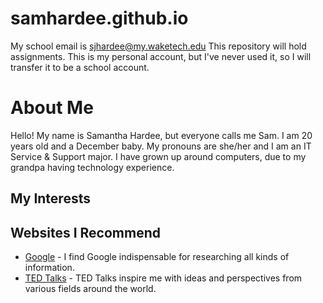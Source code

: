 # samhardee.github.io

My school email is sjhardee@my.waketech.edu
This repository will hold assignments.
This is my personal account, but I've never used it, so I will transfer it to be a school account.

# About Me
Hello! My name is Samantha Hardee, but everyone calls me Sam. I am 20 years old and a December baby. My pronouns are she/her and I am an IT Service & Support major. I have grown up around computers, due to my grandpa having technology experience. 

## My Interests

## Websites I Recommend
- [Google](https://www.google.com) - I find Google indispensable
for researching all kinds of information.
- [TED Talks](https://www.ted.com) - TED Talks inspire me with
ideas and perspectives from various fields around the world.


